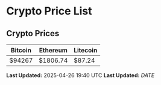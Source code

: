 # Crypto Price List

## Crypto Prices
| Bitcoin | Ethereum | Litecoin |
| ------- | -------- | -------- |
| $94267 | $1806.74 | $87.24 |
**Last Updated:** 2025-04-26 19:40 UTC
**Last Updated:** $DATE$
